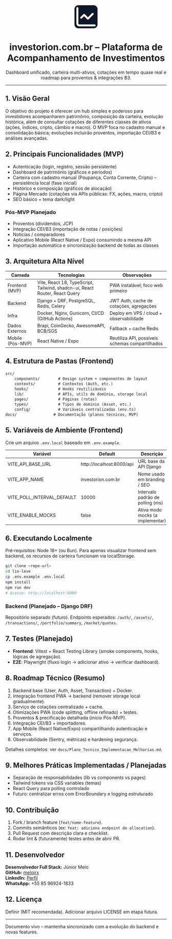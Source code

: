 <div align="center">
	<img src="docs/assets/logo.svg" alt="Logo investorion" height="72" />
	<h1>investorion.com.br – Plataforma de Acompanhamento de Investimentos</h1>
	<p>Dashboard unificado, carteira multi-ativos, cotações em tempo quase real e roadmap para proventos & integrações B3.</p>
</div>

---
## 1. Visão Geral
O objetivo do projeto é oferecer um hub simples e poderoso para investidores acompanharem patrimônio, composição da carteira, evolução histórica, além de consultar cotações de diferentes classes de ativos (ações, índices, cripto, câmbio e macro). O MVP foca no cadastro manual e consolidação básica; evoluções incluirão proventos, importação CEI/B3 e análises avançadas.

## 2. Principais Funcionalidades (MVP)
- Autenticação (login, registro, sessão persistente)
- Dashboard de patrimônio (gráficos e períodos)
- Carteira com cadastro manual (Poupança, Conta Corrente, Cripto) – persistência local (fase inicial)
- Histórico e composição (gráficos de alocação)
- Página Mercado (cotações via APIs públicas: FX, ações, macro, cripto)
- SEO básico + tema dark/light

### Pós-MVP Planejado
- Proventos (dividendos, JCP)
- Integração CEI/B3 (importação de notas / posições)
- Notícias / comparadores
- Aplicativo Mobile (React Native / Expo) consumindo a mesma API
- Importação automática e sincronização backend de todas as classes

## 3. Arquitetura Alta Nível
| Camada | Tecnologias | Observações |
|--------|-------------|-------------|
| Frontend (MVP) | Vite, React 18, TypeScript, Tailwind, shadcn-ui, React Router, React Query | PWA instalável; foco web primeiro |
| Backend | Django + DRF, PostgreSQL, Redis, Celery | JWT Auth, cache de cotações, agregações |
| Infra | Docker, Nginx, Gunicorn, CI/CD (GitHub Actions) | Deploy em VPS / cloud + observabilidade |
| Dados Externos | Brapi, CoinGecko, AwesomeAPI, BCB/SGS | Fallback + cache Redis |
| Mobile (Pós-MVP) | React Native / Expo | Reutiliza API, possíveis schemas compartilhados |

## 4. Estrutura de Pastas (Frontend)
```
src/
	components/        # Design system + componentes de layout
	contexts/          # Contextos (Auth, etc.)
	hooks/             # Hooks reutilizáveis
	lib/               # APIs, utils de domínio, storage local
	pages/             # Páginas (rotas)
	types/             # Tipos de domínio (Asset, etc.)
	config/            # Variáveis centralizadas (env.ts)
docs/                # Documentação (planos técnicos, MVP)
```

## 5. Variáveis de Ambiente (Frontend)
Crie um arquivo `.env.local` baseado em `.env.example`.

| Variável | Default | Descrição |
|----------|---------|-----------|
| VITE_API_BASE_URL | http://localhost:8000/api | URL base da API Django |
| VITE_APP_NAME | investorion.com.br | Nome usado em branding / SEO |
| VITE_POLL_INTERVAL_DEFAULT | 10000 | Intervalo padrão de polling (ms) |
| VITE_ENABLE_MOCKS | false | Ativa modo mocks (a implementar) |

## 6. Executando Localmente
Pré‑requisitos: Node 18+ (ou Bun). Para apenas visualizar frontend sem backend, os recursos de carteira funcionam via localStorage.

```bash
git clone <repo-url>
cd lio-leve
cp .env.example .env.local
npm install
npm run dev
# Acesse: http://localhost:8080
```

### Backend (Planejado – Django DRF)
Repositório separado (futuro). Endpoints esperados: `/auth/`, `/assets/`, `/transactions/`, `/portfolio/summary`, `/market/quotes`.

## 7. Testes (Planejado)
- **Frontend**: Vitest + React Testing Library (smoke components, hooks, lógicas de agregação).  
- **E2E**: Playwright (fluxo login → adicionar ativo → verificar dashboard).  

## 8. Roadmap Técnico (Resumo)
1. Backend base (User, Auth, Asset, Transaction) + Docker.
2. Integração frontend PWA → backend (remover storage local gradualmente).
3. Serviço de cotações centralizado + cache.
4. Otimizações PWA (code splitting, offline refinado) + testes.
5. Proventos & precificação detalhada (início Pós-MVP).
6. Integração CEI/B3 + importadores.
7. App Mobile (React Native/Expo) compartilhando autenticação e serviços.
8. Observabilidade (Sentry, métricas) e hardening segurança.

Detalhes completos: ver `docs/Plano_Tecnico_Implementacao_Melhorias.md`.

## 9. Melhores Práticas Implementadas / Planejadas
- Separação de responsabilidades (lib vs components vs pages)
- Tailwind tokens via CSS variables (temas)
- React Query para polling controlado
- Futuro: centralizar erros com ErrorBoundary e logging estruturado

## 10. Contribuição
1. Fork / branch feature (`feat/nome-feature`).
2. Commits semânticos (ex: `feat: adiciona endpoint de allocation`).
3. Pull Request com descrição clara e checklist.
4. Rodar lint & (futuramente) testes antes de abrir PR.

## 11. Desenvolvedor
**Desenvolvedor Full Stack:** Júnior Melo  
**GitHub:** [melojrx](https://github.com/melojrx)  
**LinkedIn:** [Perfil](https://www.linkedin.com/in/j%C3%BAnior-melo-a4817127/)  
**WhatsApp:** +55 85 96924-1833  

## 12. Licença
Definir (MIT recomendada). Adicionar arquivo LICENSE em etapa futura.

---
Documento vivo – mantenha sincronizado com a evolução do backend e novas features.
